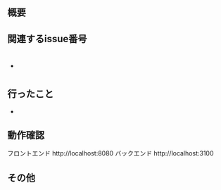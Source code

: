 ## 概要

## 関連するissue番号

- #

## 行ったこと

- 

## 動作確認

フロントエンド http://localhost:8080
バックエンド http://localhost:3100

## その他
